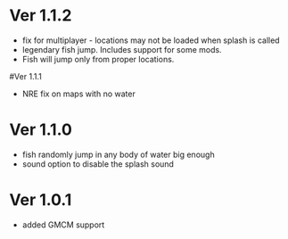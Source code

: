 ﻿# Ver 1.1.2
- fix for multiplayer - locations may not be loaded when splash is called
- legendary fish jump. Includes support for some mods.
- Fish will jump only from proper locations.

#Ver 1.1.1
- NRE fix on maps with no water

# Ver 1.1.0
 - fish randomly jump in any body of water big enough
 - sound option to disable the splash sound

# Ver 1.0.1
 - added GMCM support